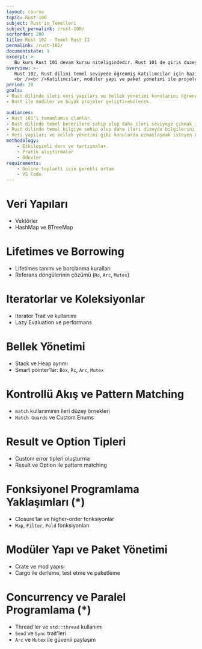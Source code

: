 ```yaml
---
layout: course
topic: Rust-100
subject: Rust'in Temelleri
subject_permalink: /rust-100/
sortorder: 200
title: Rust 102 - Temel Rust II
permalink: /rust-102/
documentstate: 1
excerpt: >-
   Bu kurs Rust 101 devam kursu niteligindedir. Rust 101 de giris duzeyinde islenmis konular detaylandirilir. Bunun yaninda kursta veri yapıları, bellek yönetimi, iteratorlar ve modüler programlama gibi önemli konuları yer alir.
overview: >- 
   Rust 102, Rust dilini temel seviyede öğrenmiş katılımcılar için hazırlanmış ileri düzey bir kurstur. 
   <br /><br />Katılımcılar, modüler yapı ve paket yönetimi ile projelerini organize etmeyi öğrenirler. Kursun sonunda, katılımcılar Rust dilini etkin bir şekilde kullanarak daha büyük ve karmaşık projeler geliştirebilecek seviyeye ulaşırlar.
period: 30
goals:
- Rust dilinde ileri veri yapıları ve bellek yönetimi konularını öğrenecek.
- Rust ile modüler ve büyük projeler geliştirebilecek.

audiances:
- Rust 101’i tamamlamış olanlar.
- Rust dilinde temel becerilere sahip olup daha ileri seviyeye çıkmak isteyenler.
- Rust dilinde temel bilgiye sahip olup daha ileri düzeyde bilgilerini geliştirmek isteyenler.
- Veri yapıları ve bellek yönetimi gibi konularda uzmanlaşmak isteyen Rust geliştiriciler.
methodology:
    - Etkileşimli ders ve tartışmalar.
    - Pratik alıştırmalar
    - Odevler
requirements:
    - Online toplanti icin gerekli ortam
    - VS Code
---
```

# Veri Yapıları
   - Vektörler  
   - HashMap ve BTreeMap  

# Lifetimes ve Borrowing
   - Lifetimes tanımı ve borçlanma kuralları  
   - Referans döngülerinin çözümü (`Rc`, `Arc`, `Mutex`)  

# Iteratorlar ve Koleksiyonlar
   - Iterator Trait ve kullanımı  
   - Lazy Evaluation ve performans  

# Bellek Yönetimi
   - Stack ve Heap ayrımı  
   - Smart pointer'lar: `Box`, `Rc`, `Arc`, `Mutex`  

# Kontrollü Akış ve Pattern Matching
   - `match` kullanımının ileri düzey örnekleri  
   - `Match Guards` ve Custom Enums  

# Result ve Option Tipleri 
   - Custom error tipleri oluşturma  
   - Result ve Option ile pattern matching  

# Fonksiyonel Programlama Yaklaşımları (*)
   - Closure'lar ve higher-order fonksiyonlar  
   - `Map`, `Filter`, `Fold` fonksiyonları  

# Modüler Yapı ve Paket Yönetimi
   - Crate ve mod yapısı  
   - Cargo ile derleme, test etme ve paketleme  

# Concurrency ve Paralel Programlama (*)
   - Thread'ler ve `std::thread` kullanımı  
   - `Send` ve `Sync` trait'leri  
   - `Arc` ve `Mutex` ile güvenli paylaşım  
